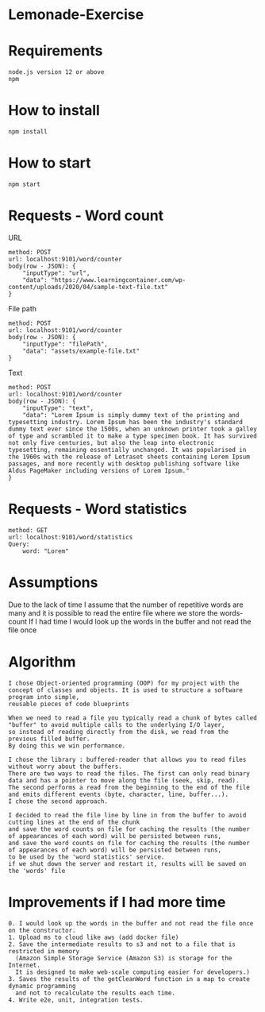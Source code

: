 # Lemonade-Exercise

# Requirements
    
    node.js version 12 or above
    npm

# How to install

    npm install

# How to start

    npm start

# Requests - Word count

URL
    
    method: POST
    url: localhost:9101/word/counter
    body(row - JSON): {
        "inputType": "url",
        "data": "https://www.learningcontainer.com/wp-content/uploads/2020/04/sample-text-file.txt"
    }
File path
    
    method: POST
    url: localhost:9101/word/counter
    body(row - JSON): {
        "inputType": "filePath",
        "data": "assets/example-file.txt"
    }
Text
    
    method: POST
    url: localhost:9101/word/counter
    body(row - JSON): {
        "inputType": "text",
        "data": "Lorem Ipsum is simply dummy text of the printing and typesetting industry. Lorem Ipsum has been the industry's standard dummy text ever since the 1500s, when an unknown printer took a galley of type and scrambled it to make a type specimen book. It has survived not only five centuries, but also the leap into electronic typesetting, remaining essentially unchanged. It was popularised in the 1960s with the release of Letraset sheets containing Lorem Ipsum passages, and more recently with desktop publishing software like Aldus PageMaker including versions of Lorem Ipsum."
    }

# Requests - Word statistics
 
    method: GET
    url: localhost:9101/word/statistics
    Query: 
        word: "Lorem"

# Assumptions

   Due to the lack of time I assume that the number of repetitive words are many and it is possible 
   to read the entire file where we store the words-count
   If I had time I would look up the words in the buffer and not read the file once



# Algorithm
    I chose Object-oriented programming (OOP) for my project with the concept of classes and objects. It is used to structure a software program into simple,
    reusable pieces of code blueprints
    
    When we need to read a file you typically read a chunk of bytes called "buffer" to avoid multiple calls to the underlying I/O layer,
    so instead of reading directly from the disk, we read from the previous filled buffer. 
    By doing this we win performance.
   
    I chose the library : buffered-reader that allows you to read files without worry about the buffers.
    There are two ways to read the files. The first can only read binary data and has a pointer to move along the file (seek, skip, read). 
    The second performs a read from the beginning to the end of the file and emits different events (byte, character, line, buffer...).
    I chose the second approach.
   
    I decided to read the file line by line in from the buffer to avoid cutting lines at the end of the chunk
    and save the word counts on file for caching the results (the number of appearances of each word) will be persisted between runs,
    and save the word counts on file for caching the results (the number of appearances of each word) will be persisted between runs,
    to be used by the 'word statistics' service.
    if we shut down the server and restart it, results will be saved on the 'words' file 

# Improvements if I had more time
    0. I would look up the words in the buffer and not read the file once on the constructor.
    1. Upload ms to cloud like aws (add docker file)
    2. Save the intermediate results to s3 and not to a file that is restricted in memory
      (Amazon Simple Storage Service (Amazon S3) is storage for the Internet. 
      It is designed to make web-scale computing easier for developers.)
    3. Saves the results of the getCleanWord function in a map to create dynamic programming 
      and not to recalculate the results each time.
    4. Write e2e, unit, integration tests.
